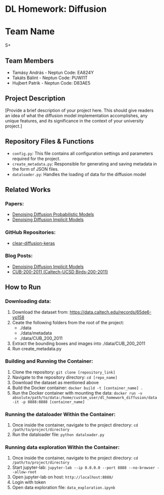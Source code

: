 # DL Homework: Diffusion

# Team Name
S+

## Team Members
- Tamásy András - Neptun Code: EA824Y
- Takáts Bálint - Neptun Code: PUWI1T
- Hujbert Patrik - Neptun Code: D83AE5

## Project Description
[Provide a brief description of your project here. This should give readers an idea of what the diffusion model implementation accomplishes, any unique features, and its significance in the context of your university project.]

## Repository Files & Functions
- `config.py`: This file contains all configuration settings and parameters required for the project.
- `create_metadata.py`:  Responsible for generating and saving metadata in the form of JSON files. 
- `dataloader.py`: Handles the loading of data for the diffusion model

## Related Works
### Papers:
- [Denoising Diffusion Probabilistic Models](https://arxiv.org/abs/2006.11239)
- [Denoising Diffusion Implicit Models](https://arxiv.org/abs/2010.02502)

### GitHub Repositories:
- [clear-diffusion-keras](https://github.com/beresandras/clear-diffusion-keras)


### Blog Posts:
- [Denoising Diffusion Implicit Models](https://keras.io/examples/generative/ddim/)
- [CUB-200-2011 (Caltech-UCSD Birds-200-2011)](https://paperswithcode.com/dataset/cub-200-2011)

## How to Run

### Downloading data:
1. Download the dataset from: https://data.caltech.edu/records/65de6-vp158
2. Ceate the following folders from the root of the project:
    - ./data
    - ./data/metadata
    - ./data/CUB_200_2011
3. Extract the bounding boxes and images into ./data/CUB_200_2011
4. Run create_metadata.py

### Building and Running the Container:
1. Clone the repository: `git clone [repository_link]`
2. Navigate to the repository directory: `cd [repo_name]`
3. Download the dataset as mentioned above
4. Build the Docker container: `docker build -t [container_name] .`
5. Run the Docker container with mounting the data: `docker run -v absolute/path/to/data:/home/custom_user/dl_homework_diffusion/data -it -p 8888:8888 [container_name]`

### Running the dataloader Within the Container:
1. Once inside the container, navigate to the project directory: `cd /path/to/project/directory`
2. Run the dataloader file: `python dataloader.py`

### Running data exploration Within the Container:
1. Once inside the container, navigate to the project directory: `cd /path/to/project/directory`
2. Start jupyter-lab: `jupyter-lab --ip 0.0.0.0 --port 8888 --no-browser --allow-root`
3. Open jupyter-lab on host: `http://localhost:8888/`
4. Login with token
5. Open data exploration file: `data_exploration.ipynb`


